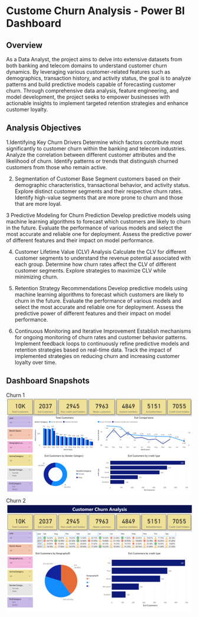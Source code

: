 # Custome Churn Analysis - Power BI Dashboard

## Overview
As a Data Analyst, the project aims to delve into extensive datasets from both banking and telecom domains to understand customer churn dynamics. By leveraging various customer-related features such as demographics, transaction history, and activity status, the goal is to analyze patterns and build predictive models capable of forecasting customer churn. Through comprehensive data analysis, feature engineering, and model development, the project seeks to empower businesses with actionable insights to implement targeted retention strategies and enhance customer loyalty.

## Analysis Objectives
1.Identifying Key Churn Drivers
Determine which factors contribute most significantly to customer churn within the banking and telecom industries. Analyze the correlation between different customer attributes and the likelihood of churn. Identify patterns or trends that distinguish churned customers from those who remain active.

2. Segmentation of Customer Base
Segment customers based on their demographic characteristics, transactional behavior, and activity status. Explore distinct customer segments and their respective churn rates. Identify high-value segments that are more prone to churn and those that are more loyal.

3 Predictive Modeling for Churn Prediction
Develop predictive models using machine learning algorithms to forecast which customers are likely to churn in the future. Evaluate the performance of various models and select the most accurate and reliable one for deployment. Assess the predictive power of different features and their impact on model performance.

4. Customer Lifetime Value (CLV) Analysis
Calculate the CLV for different customer segments to understand the revenue potential associated with each group. Determine how churn rates affect the CLV of different customer segments. Explore strategies to maximize CLV while minimizing churn.

5. Retention Strategy Recommendations
Develop predictive models using machine learning algorithms to forecast which customers are likely to churn in the future. Evaluate the performance of various models and select the most accurate and reliable one for deployment. Assess the predictive power of different features and their impact on model performance.

6. Continuous Monitoring and Iterative Improvement
Establish mechanisms for ongoing monitoring of churn rates and customer behavior patterns. Implement feedback loops to continuously refine predictive models and retention strategies based on real-time data. Track the impact of implemented strategies on reducing churn and increasing customer loyalty
over time.

## Dashboard Snapshots
Churn 1
![Dashboard Snapshot](Snapshot_Churn_1.png)
Churn 2
![Dashboard Snapshot](Snapshot_Churn_2.png)
